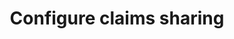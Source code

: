---
title: Configure claims sharing
excerpt: Learn how to configure an identity provider to send claims during SSO
layout: Guides
sections:
- main
---